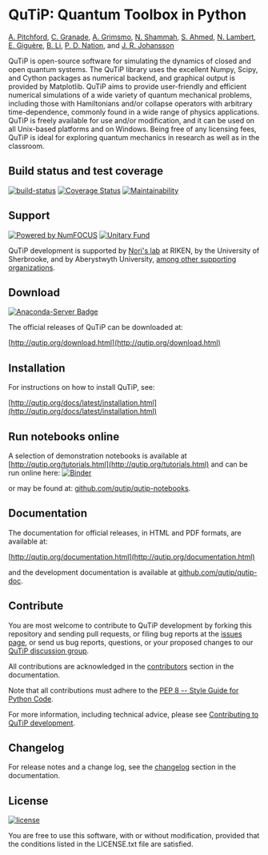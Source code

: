QuTiP: Quantum Toolbox in Python
================================

[A. Pitchford](https://github.com/ajgpitch),
[C. Granade](https://github.com/cgranade),
[A. Grimsmo](https://github.com/arnelg),
[N. Shammah](https://github.com/nathanshammah),
[S. Ahmed](https://github.com/quantshah),
[N. Lambert](https://github.com/nwlambert),
[E. Giguère](https://github.com/ericgig),
[B. Li](https://github.com/boxili),
[P. D. Nation](https://github.com/nonhermitian),
and [J. R. Johansson](https://github.com/jrjohansson)


QuTiP is open-source software for simulating the dynamics of closed and open
quantum systems. The QuTiP library uses the excellent Numpy, Scipy, and Cython packages as numerical backend, and graphical output is provided by Matplotlib. QuTiP aims to provide user-friendly and efficient numerical simulations of a wide
variety of quantum mechanical problems, including those with Hamiltonians
and/or collapse operators with arbitrary time-dependence, commonly found in a
wide range of physics applications. QuTiP is freely available for use and/or
modification, and it can be used on all Unix-based platforms and on Windows.
Being free of any licensing fees, QuTiP is ideal for exploring quantum
mechanics in research as well as in the classroom.

Build status and test coverage
------------------------------

[![build-status](https://secure.travis-ci.org/qutip/qutip.svg?branch=master)](http://travis-ci.org/qutip/qutip)
[![Coverage Status](https://img.shields.io/coveralls/qutip/qutip.svg)](https://coveralls.io/r/qutip/qutip)
[![Maintainability](https://api.codeclimate.com/v1/badges/df502674f1dfa1f1b67a/maintainability)](https://codeclimate.com/github/qutip/qutip/maintainability)

Support
--------
[![Powered by NumFOCUS](https://img.shields.io/badge/powered%20by-NumFOCUS-orange.svg?style=flat&colorA=E1523D&colorB=007D8A)](https://numfocus.org)
[![Unitary Fund](https://img.shields.io/badge/Supported%20By-UNITARY%20FUND-brightgreen.svg?style=for-the-badge)](http://unitary.fund)

QuTiP development is supported by [Nori's lab](http://dml.riken.jp/)
at RIKEN, by the University of Sherbrooke, and by Aberystwyth University,
[among other supporting organizations](http://qutip.org/#supporting-organizations).

Download
--------
[![Anaconda-Server Badge](https://anaconda.org/conda-forge/qutip/badges/downloads.svg)](https://anaconda.org/conda-forge/qutip)

The official releases of QuTiP can be downloaded at:

[http://qutip.org/download.html](http://qutip.org/download.html)


Installation
------------

For instructions on how to install QuTiP, see:

[http://qutip.org/docs/latest/installation.html](http://qutip.org/docs/latest/installation.html)


Run notebooks online
-----
A selection of demonstration notebooks is available at [http://qutip.org/tutorials.html](http://qutip.org/tutorials.html) and can be run online here: [![Binder](http://img.shields.io/badge/launch-binder-ff69b4.svg?style=flat)](http://mybinder.org/repo/qutip/qutip-notebooks/binder)

or may be found at: [github.com/qutip/qutip-notebooks](http://github.com/qutip/qutip-notebooks).


Documentation
-------------

The documentation for official releases, in HTML and PDF formats, are available at:

[http://qutip.org/documentation.html](http://qutip.org/documentation.html)

and the development documentation is available at [github.com/qutip/qutip-doc](http://github.com/qutip/qutip-doc).

Contribute
----------

You are most welcome to contribute to QuTiP development by forking this
repository and sending pull requests, or filing bug reports at the
[issues page](http://github.com/qutip/qutip/issues), or send us bug reports,
questions, or your proposed changes to our
[QuTiP discussion group](http://groups.google.com/group/qutip).

All contributions are acknowledged in the
[contributors](http://github.com/qutip/qutip-doc/blob/master/contributors.rst)
section in the documentation.

Note that all contributions must adhere to the [PEP 8 -- Style Guide for Python Code](https://www.python.org/dev/peps/pep-0008/).

For more information, including technical advice, please see [Contributing to QuTiP development](https://github.com/qutip/qutip-doc/blob/master/CONTRIBUTING.md).

Changelog
---------

For release notes and a change log, see the
[changelog](http://github.com/qutip/qutip-doc/blob/master/changelog.rst)
section in the documentation.

License
-------
[![license](https://img.shields.io/badge/license-New%20BSD-blue.svg)](http://en.wikipedia.org/wiki/BSD_licenses#3-clause_license_.28.22Revised_BSD_License.22.2C_.22New_BSD_License.22.2C_or_.22Modified_BSD_License.22.29)

You are free to use this software, with or without modification, provided that the conditions listed in the LICENSE.txt file are satisfied.
